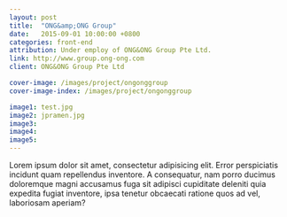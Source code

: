 ```yaml
---
layout: post
title:  "ONG&amp;ONG Group"
date:   2015-09-01 10:00:00 +0800
categories: front-end
attribution: Under employ of ONG&ONG Group Pte Ltd.
link: http://www.group.ong-ong.com
client: ONG&ONG Group Pte Ltd

cover-image: /images/project/ongonggroup
cover-image-index: /images/project/ongonggroup

image1: test.jpg
image2: jpramen.jpg
image3:
image4:
image5:
---
```


Lorem ipsum dolor sit amet, consectetur adipisicing elit. Error perspiciatis incidunt quam repellendus inventore. A consequatur, nam porro ducimus doloremque magni accusamus fuga sit adipisci cupiditate deleniti quia expedita fugiat inventore, ipsa tenetur obcaecati ratione quos ad vel, laboriosam aperiam?
